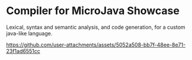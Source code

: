 # Compiler for MicroJava Showcase
 Lexical, syntax and semantic analysis, and code generation, for a custom java-like language.


https://github.com/user-attachments/assets/5052a508-bb7f-48ee-8e71-23f1ad6551cc

